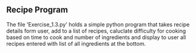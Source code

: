 ## Recipe Program
The file 'Exercise_1.3.py' holds a simple python program that takes recipe details form user, add to a list of recipes, caluclate difficulty for cooking based on time to cook
and number of ingredients and display to user all recipes entered with list of all ingredients at the bottom.
